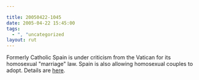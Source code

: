```yaml
---

title: 20050422-1045
date: 2005-04-22 15:45:00
tags:
  - ", "uncategorized
layout: rut
---
```


<p> Formerly Catholic Spain is under criticism from the
Vatican for its homosexual "marriage" law.  Spain is also
allowing homosexual couples to adopt.  Details are <a href="http://news.bbc.co.uk/2/hi/europe/4473001.stm">here</a>.</p>

